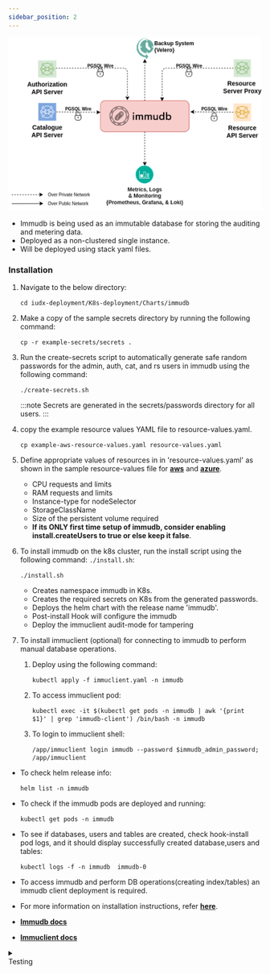 ```yaml
---
sidebar_position: 2
---
```


<div class="img_background">
<div style={{textAlign: 'center'}}>

![Architecture](../../../../resources/auth/immudb.png)

</div></div>

- Immudb is being used as an immutable database for storing the auditing and metering data.
- Deployed as a non-clustered single instance.
- Will be deployed using stack yaml files.

### Installation

1. Navigate to the below directory:
   
    ```
    cd iudx-deployment/K8s-deployment/Charts/immudb
    ```

2. Make a copy of the sample secrets directory by running the following command:
   
    ```
    cp -r example-secrets/secrets .
    ```

3. Run the create-secrets script to automatically generate safe random passwords for the admin, auth, cat, and rs users in immudb using the following command:
   
    ```
    ./create-secrets.sh
    ```

    :::note
    Secrets are generated in the secrets/passwords directory for all users.
    :::

4. copy the example resource values YAML file to resource-values.yaml.
    
    ```
    cp example-aws-resource-values.yaml resource-values.yaml
    ```

5. Define appropriate values of resources in in 'resource-values.yaml' as shown in the sample resource-values file for **[aws](https://github.com/datakaveri/iudx-deployment/blob/5.0.0/K8s-deployment/Charts/immudb/example-aws-resource-values.yaml)** and **[azure](https://github.com/datakaveri/iudx-deployment/blob/5.0.0/K8s-deployment/Charts/immudb/example-azure-resource-values.yaml)**.

    - CPU requests and limits
    - RAM requests and limits
    - Instance-type for nodeSelector
    - StorageClassName
    - Size of the persistent volume required
    - **If its ONLY first time setup of immudb, consider enabling install.createUsers to true or else keep it false**.

   
6. To install immudb on the k8s cluster, run the install script using the following command: `./install.sh`:
    
    ```
    ./install.sh
    ```

    - Creates namespace immudb in K8s.
    - Creates the required secrets on K8s from the generated passwords.
    - Deploys the helm chart with the release name 'immudb'.
    - Post-install Hook will configure the immudb
    - Deploy the immuclient audit-mode for tampering

7. To install immuclient (optional) for connecting to immudb to perform manual database operations.
    
    1. Deploy using the following command: 
    
        ```
        kubectl apply -f immuclient.yaml -n immudb    
        ```
    
    2. To access immuclient pod:
        
        ```
        kubectl exec -it $(kubectl get pods -n immudb | awk '{print $1}' | grep 'immudb-client') /bin/bash -n immudb    
        ```
    
    3. To login to immuclient shell:
        
        ```
        /app/immuclient login immudb --password $immudb_admin_password; /app/immuclient
        ```
- To check helm release info: 
    ```
    helm list -n immudb
    ```
- To check if the immudb pods are deployed and running: 
    ```
    kubectl get pods -n immudb
    ```
- To see if databases, users and tables are created, check hook-install pod logs, and it should display successfully created database,users and tables:  
    ```
    kubectl logs -f -n immudb  immudb-0
    ```
- To access immudb and perform DB operations(creating index/tables) an immudb client deployment is required.

- For more information on installation instructions, refer **[here](https://github.com/datakaveri/iudx-deployment/tree/5.0.0/K8s-deployment/Charts/immudb#introduction)**.

- **[Immudb docs](https://docs.immudb.io/1.4.1/)**
- **[Immuclient docs](https://docs.immudb.io/1.4.1/connecting/clitools.html#immuclient)**

<details>
<summary><div class="test_color">Testing</div></summary>

1. Login to immudb using immuclient.
    ```
    kubectl exec -it $(kubectl get pods -n immudb | awk '{print $1}' | grep 'immudb-client') /bin/bash -n immudb
    ```

    ```
    # To login to immuclient shell:
    /app/immuclient login immudb --password $immudb_admin_password; /app/immuclient
    ```

2. Check if the intes-setup dbs (iudxauth, iudxcat, iudxrsorg), tables are created :
    
    ```yaml
    ImmuDB commands
    # Using Database
    use <database-name>
    #Listing tables
    tables
    #describe tables
    describe <table-name>
    ```
    
</details>
